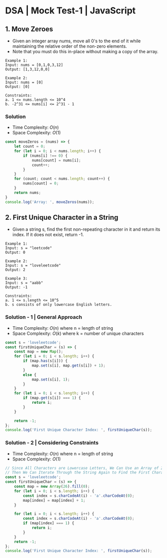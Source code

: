 # DSA | Mock Test-1 | JavaScript


## 1. Move Zeroes


- Given an integer array nums, move all 0's to the end of it while maintaining the relative order of the non-zero elements.
- Note that you must do this in-place without making a copy of the array.


```
Example 1:
Input: nums = [0,1,0,3,12]
Output: [1,3,12,0,0]

Example 2:
Input: nums = [0]
Output: [0]

Constraints:
a. 1 <= nums.length <= 10^4
b. -2^31 <= nums[i] <= 2^31 - 1
```


### Solution


- Time Complexity: $O(n)$
- Space Complexity: $O(1)$


```javascript
const moveZeros = (nums) => {
    let count = 0;
    for (let i = 0; i < nums.length; i++) {
        if (nums[i] !== 0) {
            nums[count] = nums[i];
            count++;
        }
    }
    for (count; count < nums.length; count++) {
        nums[count] = 0;
    }
    return nums;
}
console.log('Array: ', moveZeros(nums));
```


## 2. First Unique Character in a String


- Given a string s, find the first non-repeating character in it and return its index. If it does not exist, return -1.


```
Example 1:
Input: s = "leetcode"
Output: 0

Example 2:
Input: s = "loveleetcode"
Output: 2

Example 3:
Input: s = "aabb"
Output: -1

Constraints:
a. 1 <= s.length <= 10^5
b. s consists of only lowercase English letters.
```


### Solution - 1 | General Approach


- Time Complexity: $O(n)$ where n = length of string
- Space Complexity: $O(k)$ where k = number of unique characters


```javascript
const s = 'loveleetcode';
const firstUniqueChar = (s) => {
    const map = new Map();
    for (let i = 0; i < s.length; i++) {
        if (map.has(s[i])) { 
            map.set(s[i], map.get(s[i]) + 1);
        }
        else {
            map.set(s[i], 1);
        }
    }
    for (let i = 0; i < s.length; i++) {
        if (map.get(s[i]) === 1) {
            return i;
        } 
    }

    return -1;
};
console.log('First Unique Character Index: ', firstUniqueChar(s));
```


### Solution - 2 | Considering Constraints


- Time Complexity: $O(n)$ where n = length of string
- Space Complexity: $O(1)$


```javascript
// Since All Characters are Lowercase Letters, We Can Use an Array of 26 to Store the Frequency of Each Character
// Then We Can Iterate Through the String Again to Find the First Character with Frequency of 1
const s = 'loveleetcode';
const firstUniqueChar = (s) => {
    const map = new Array(26).fill(0);
    for (let i = 0; i < s.length; i++) {
        const index = s.charCodeAt(i) - 'a'.charCodeAt(0);
        map[index] = map[index] + 1;
    }

    for (let i = 0; i < s.length; i++) {
        const index = s.charCodeAt(i) - 'a'.charCodeAt(0);
        if (map[index] === 1) {
            return i;
        }
    }
    return -1;
};
console.log('First Unique Character Index: ', firstUniqueChar(s));
```